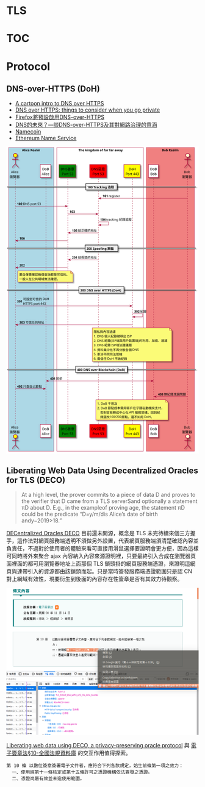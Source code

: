 # TLS

# TOC
<!-- toc -->

# Protocol 

## DNS-over-HTTPS (DoH)

- [A cartoon intro to DNS over HTTPS](https://hacks.mozilla.org/2018/05/a-cartoon-intro-to-dns-over-https/)
- [DNS over HTTPS: things to consider when you go private](https://blog.synology.com/dns-over-https/)
- [Firefox將預設啟用DNS-over-HTTPS](https://ithome.com.tw/news/132939)
- [DNS的未來？—談DNS-over-HTTPS及其對網路治理的意涵](https://blog.twnic.net.tw/2019/06/25/4125/)
- [Namecoin](https://en.wikipedia.org/wiki/Namecoin)
- [Ethereum Name Service](https://github.com/ensdomains)

![tpl-doh-dns-https-v1.svg](../puml/tpl-doh-dns-https-v1.svg)

## Liberating Web Data Using Decentralized Oracles for TLS (DECO) 

> At a high level, the prover commits to a piece of data D and proves to the verifier that D came from a TLS serverSand optionally a statement πD about D. E.g., in the exampleof proving age, the statement πD could be the predicate “D=y/m/dis Alice’s date of birth andy−2019>18.”

[DECentralized Oracles DECO](https://www.deco.works/) 目前還未開源，概念是 TLS 未完待續來個三方握手，這作法對網頁服務端透明不須做另外設置，代表網頁服務端須清楚確認內容並負責任，不過對於使用者的體驗來看可直接用滑鼠選擇要證明會更方便，因為這樣可同時將外來聚合 ajax 內容納入內容來源證明裡，只要最終引入合成在瀏覽器頁面裡面的都可用瀏覽器地址上面那個 TLS 鎖頭掛的網頁服務端憑證，來證明這網頁與連帶引入的資源都由該鎖頭而起。只是當時簽發服務端憑證範圍只是認 CN 對上網域有效性，現要衍生到後面的內容存在性簽章是否有其效力待觀察。

![tls-certs-content-v190916.png](../images/tls-certs-content-v190916.png)

[Liberating web data using DECO, a privacy-preserving oracle protocol](http://hackingdistributed.com/2019/09/03/DECO/) 與 [電子簽章法§10-全國法規資料庫](https://law.moj.gov.tw/LawClass/LawSingle.aspx?pcode=J0080037&flno=10) 的交互作用值得探索。

```
第 10 條 以數位簽章簽署電子文件者，應符合下列各款規定，始生前條第一項之效力：
  一、使用經第十一條核定或第十五條許可之憑證機構依法簽發之憑證。
  二、憑證尚屬有效並未逾使用範圍。
```
